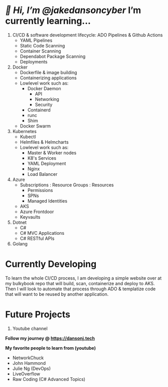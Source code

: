 




# *👋 Hi, I’m @jakedansoncyber* **I’m currently learning...** 
1. CI/CD & software development lifecycle: ADO Pipelines & Github Actions
    - YAML Pipelines
    - Static Code Scanning
    - Container Scanning
    - Dependabot Package Scanning
    - Deployments
2. Docker
    - Dockerfile & image building
    - Containerizing applications
    - Lowlevel work such as:
        - Docker Daemon
            - API
            - Networking
            - Security
        - Containerd
        - runc
        - Shim
     - Docker Swarm
4. Kubernetes
    - Kubectl
    - Helmfiles & Helmcharts
    - Lowlevel work such as:
        - Master & Worker nodes
        - K8's Services
        - YAML Deployment
        - Nginx
        - Load Balancer
6. Azure
    - Subscriptions : Resource Groups : Resources
        - Permissions
        - SPNs
        - Managed Identities
    - AKS
    - Azure Frontdoor
    - Keyvaults
8. Dotnet
    - C#
    - C# MVC Applications
    - C# RESTful APIs
9. Golang

#  **Currently Developing**
To learn the whole CI/CD process, I am developing a simple website over at my bulkybook repo that will build, scan, containerize and deploy to AKS. Then I will look to automate that process through ADO & templatize code that will want to be reused by another application.

# **Future Projects**
1. Youtube channel

 **Follow my journey @ https://dansonj.tech**
 
 **My favorite people to learn from (youtube)**
- NetworkChuck
- John Hammond
- Julie Ng (DevOps)
- LiveOverflow
- Raw Coding (C# Advanced Topics)
